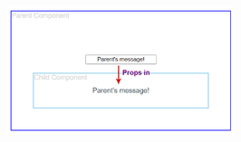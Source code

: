 <p align="center"><a href="public/dIilBg6.png" target="_blank"><img src="public/dIilBg6.png" width="400" alt="props-diagram"></a></p>
